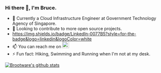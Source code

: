 ### Hi there 👋, I'm Bruce.

- 🔧 Currently a Cloud Infrastructure Engineer at Government Technology Agency of Singapore. 
- 👀 Looking to contribute to more open source projects.
- https://img.shields.io/badge/LinkedIn-0077B5?style=for-the-badge&logo=linkedin&logoColor=white
- 📫 You can reach me on [<img alt="holisitc_developer | LinkedIn" width="22px" src="https://cdn.jsdelivr.net/npm/simple-icons@v3/icons/linkedin.svg" />][linkedin]
- ⚡  Fun fact: Hiking, Swimming and Running when I'm not at my desk.


[![Brootware's github stats](https://github-readme-stats.vercel.app/api?username=brootware&hide=stars&count_private=true&show_icons=true&theme=onedark&hide_border=true)](https://github.com/anuraghazra/github-readme-stats)

<!--
**brootware/brootware** is a ✨ _special_ ✨ repository because its `README.md` (this file) appears on your GitHub profile.

Here are some ideas to get you started:

- 🔭 I’m currently working on ...
- 🌱 I’m currently learning ...
- 👯 I’m looking to collaborate on ...
- 🤔 I’m looking for help with ...
- 💬 Ask me about ...
- 📫 How to reach me: ...
- 😄 Pronouns: ...
- ⚡ Fun fact: ...
https://github-readme-stats.vercel.app/api?username=brootware&show_icons=true&theme=onedark&hide_border=true
[![Brootware's github stats](https://github-readme-stats.vercel.app/api?username=brootware&show_icons=true&theme=onedark&hide_border=true)](https://github.com/anuraghazra/github-readme-stats)
-->

<!-- <details>
  <summary>:zap: View my GitHub Stats</summary>

  <img align="left" alt="Brootware's Github Stats" src="https://github-readme-stats.vercel.app/api?username=brootware&show_icons=true&theme=onedark&hide_border=true" />

</details> -->



[linkedin]: https://linkedin.com/in/oakermin/
